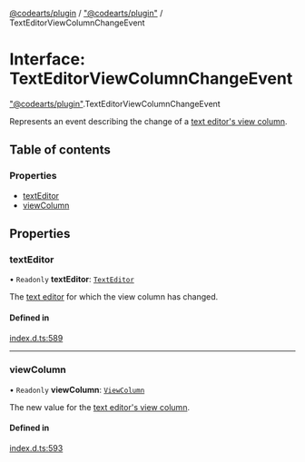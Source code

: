 [@codearts/plugin](../README.md) / ["@codearts/plugin"](../modules/_codearts_plugin_.md) / TextEditorViewColumnChangeEvent

# Interface: TextEditorViewColumnChangeEvent

["@codearts/plugin"](../modules/_codearts_plugin_.md).TextEditorViewColumnChangeEvent

Represents an event describing the change of a [text editor's view column](codearts_plugin_.TextEditor.md#viewcolumn).

## Table of contents

### Properties

- [textEditor](codearts_plugin_.TextEditorViewColumnChangeEvent.md#texteditor)
- [viewColumn](codearts_plugin_.TextEditorViewColumnChangeEvent.md#viewcolumn)

## Properties

### textEditor

• `Readonly` **textEditor**: [`TextEditor`](codearts_plugin_.TextEditor.md)

The [text editor](codearts_plugin_.TextEditor.md) for which the view column has changed.

#### Defined in

[index.d.ts:589](https://github.com/shuyaqian/cloudide-plugin-api/blob/5b69219/index.d.ts#L589)

___

### viewColumn

• `Readonly` **viewColumn**: [`ViewColumn`](../enums/codearts_plugin_.ViewColumn.md)

The new value for the [text editor's view column](codearts_plugin_.TextEditor.md#viewcolumn).

#### Defined in

[index.d.ts:593](https://github.com/shuyaqian/cloudide-plugin-api/blob/5b69219/index.d.ts#L593)
